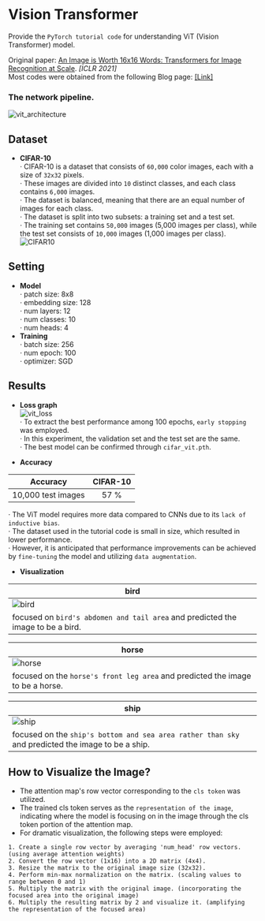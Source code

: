 # Vision Transformer 
Provide the ```PyTorch tutorial code``` for understanding ViT (Vision Transformer) model.
  
Original paper: [An Image is Worth 16x16 Words: Transformers for Image Recognition at Scale](https://arxiv.org/pdf/2010.11929.pdf). *[ICLR 2021]*  
Most codes were obtained from the following Blog page: [[Link]](https://towardsdatascience.com/implementing-visualttransformer-in-pytorch-184f9f16f632)

### The network pipeline.  
![vit_architecture](https://github.com/SkiddieAhn/SkiddieAhn/assets/52392658/d8dc0be5-0a77-4e66-902d-2c1192316640)

## Dataset
- **CIFAR-10**  
· CIFAR-10 is a dataset that consists of ```60,000``` color images, each with a size of ```32x32``` pixels.  
· These images are divided into ```10``` distinct classes, and each class contains ```6,000``` images.  
· The dataset is balanced, meaning that there are an equal number of images for each class.  
· The dataset is split into two subsets: a training set and a test set.  
· The training set contains ```50,000``` images (5,000 images per class), while the test set consists of ```10,000``` images (1,000 images per class).
![CIFAR10](https://github.com/SkiddieAhn/SkiddieAhn/assets/52392658/08f0e50c-3c6d-4b5a-b909-a2754ead6322)  

## Setting
- **Model**  
· patch size: 8x8  
· embedding size: 128  
· num layers: 12  
· num classes: 10  
· num heads: 4
- **Training**   
· batch size: 256  
· num epoch: 100  
· optimizer: SGD

## Results
- **Loss graph**  
![vit_loss](https://github.com/SkiddieAhn/SkiddieAhn/assets/52392658/460c3c82-afc0-4474-98e6-36f379dee1c8)   
· To extract the best performance among 100 epochs, ```early stopping``` was employed.  
· In this experiment, the validation set and the test set are the same.  
· The best model can be confirmed through ```cifar_vit.pth```.  

- **Accuracy**  

|     Accuracy                  |CIFAR-10    |
|:------------------------:|:-----------:|
| 10,000 test images  |57 %        |  

· The ViT model requires more data compared to CNNs due to its ```lack of inductive bias```.  
· The dataset used in the tutorial code is small in size, which resulted in lower performance.  
· However, it is anticipated that performance improvements can be achieved by ```fine-tuning``` the model and utilizing ```data augmentation```.  

- **Visualization**
  
| bird                                                                             |
|----------------------------------------------------------------------------------------------------------------------|
|![bird](https://github.com/SkiddieAhn/SkiddieAhn/assets/52392658/be08d88a-7a38-4845-8fd2-abcff43499fc) |
| focused on  ```bird's abdomen and tail area``` and predicted the image to be a bird. |

| horse                                                                             |
|----------------------------------------------------------------------------------------------------------------------|
|![horse](https://github.com/SkiddieAhn/SkiddieAhn/assets/52392658/78ef80b4-7656-4c48-b9bd-10ac7c16afbb) |
| focused on the ```horse's front leg area``` and predicted the image to be a horse. |

| ship                                                                             |
|----------------------------------------------------------------------------------------------------------------------|
|![ship](https://github.com/SkiddieAhn/SkiddieAhn/assets/52392658/e35848ea-5059-4de9-aafb-4c2c029cb5d3) |
| focused on the ```ship's bottom and sea area rather than sky``` and predicted the image to be a ship. |

## How to Visualize the Image?
- The attention map's row vector corresponding to the ```cls token``` was utilized.  
- The trained cls token serves as the ```representation of the image```, indicating where the model is focusing on in the image through the cls token portion of the attention map.
- For dramatic visualization, the following steps were employed:
```
1. Create a single row vector by averaging 'num_head' row vectors. (using average attention weights)  
2. Convert the row vector (1x16) into a 2D matrix (4x4).  
3. Resize the matrix to the original image size (32x32).  
4. Perform min-max normalization on the matrix. (scaling values to range between 0 and 1) 
5. Multiply the matrix with the original image. (incorporating the focused area into the original image)  
6. Multiply the resulting matrix by 2 and visualize it. (amplifying the representation of the focused area)
```
